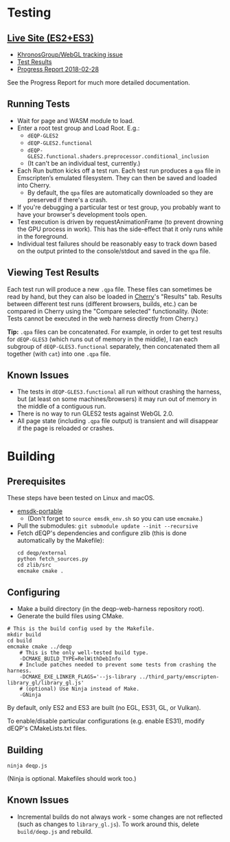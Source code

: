 # Testing

## [Live Site (ES2+ES3)](http://kai.graphics/deqp-web-harness-live/)

* [KhronosGroup/WebGL tracking issue](https://github.com/KhronosGroup/WebGL/issues/2599)
* [Test Results](https://drive.google.com/corp/drive/u/1/folders/1sfsWaMEzxpShfSZaFf6uWk90wBgM2Uzt)
* [Progress Report 2018-02-28](https://docs.google.com/document/d/1QtiiNBL0U5Dyv2IuDrJy5H1UIGxitd32IJBApSecZ7c/edit?usp=sharing)

See the Progress Report for much more detailed documentation.

## Running Tests
* Wait for page and WASM module to load.
* Enter a root test group and Load Root. E.g.:
    * `dEQP-GLES2`
    * `dEQP-GLES2.functional`
    * `dEQP-GLES2.functional.shaders.preprocessor.conditional_inclusion`
    * (It can't be an individual test, currently.)
* Each Run button kicks off a test run. Each test run produces a `qpa` file in
  Emscripten’s emulated filesystem. They can then be saved and loaded into
  Cherry.
    * By default, the `qpa` files are automatically downloaded so they are
      preserved if there's a crash.
* If you're debugging a particular test or test group, you probably want to
  have your browser's development tools open.
* Test execution is driven by requestAnimationFrame (to prevent drowning the
  GPU process in work). This has the side-effect that it only runs while in the
  foreground.
* Individual test failures should be reasonably easy to track down based on the
  output printed to the console/stdout and saved in the `qpa` file.

## Viewing Test Results

Each test run will produce a new `.qpa` file.
These files can sometimes be read by hand, but they can also be loaded in
[Cherry](https://android.googlesource.com/platform/external/cherry/+/master/README)'s
"Results" tab.
Results between different test runs (different browsers, builds, etc.) can be
compared in Cherry using the "Compare selected" functionality.
(Note: Tests cannot be executed in the web harness directly from Cherry.)

**Tip:** `.qpa` files can be concatenated. For example, in order to get test
results for `dEQP-GLES3` (which runs out of memory in the middle), I ran each
subgroup of `dEQP-GLES3.functional` separately, then concatenated them all
together (with `cat`) into one `.qpa` file.

## Known Issues

* The tests in `dEQP-GLES3.functional` all run without crashing the harness,
  but (at least on some machines/browsers) it may run out of memory in the
  middle of a contiguous run.
* There is no way to run GLES2 tests against WebGL 2.0.
* All page state (including `.qpa` file output) is transient and will disappear
  if the page is reloaded or crashes.

# Building

## Prerequisites

These steps have been tested on Linux and macOS.

* [emsdk-portable](https://kripken.github.io/emscripten-site/docs/getting_started/downloads.html)
    * (Don't forget to `source emsdk_env.sh` so you can use `emcmake`.)
* Pull the submodules: `git submodule update --init --recursive`
* Fetch dEQP's dependencies and configure zlib (this is done automatically by
  the Makefile):
    ```
    cd deqp/external
    python fetch_sources.py
    cd zlib/src
    emcmake cmake .
    ```

## Configuring

* Make a build directory (in the deqp-web-harness repository root).
* Generate the build files using CMake.

```
# This is the build config used by the Makefile.
mkdir build
cd build
emcmake cmake ../deqp
    # This is the only well-tested build type.
    -DCMAKE_BUILD_TYPE=RelWithDebInfo
    # Include patches needed to prevent some tests from crashing the harness.
    -DCMAKE_EXE_LINKER_FLAGS='--js-library ../third_party/emscripten-library_gl/library_gl.js'
    # (optional) Use Ninja instead of Make.
    -GNinja
```

By default, only ES2 and ES3 are built (no EGL, ES31, GL, or Vulkan).

To enable/disable particular configurations (e.g. enable ES31), modify dEQP's
CMakeLists.txt files.

## Building

```
ninja deqp.js
```

(Ninja is optional. Makefiles should work too.)

## Known Issues

* Incremental builds do not always work - some changes are not reflected (such
  as changes to `library_gl.js`). To work around this, delete `build/deqp.js`
  and rebuild.
